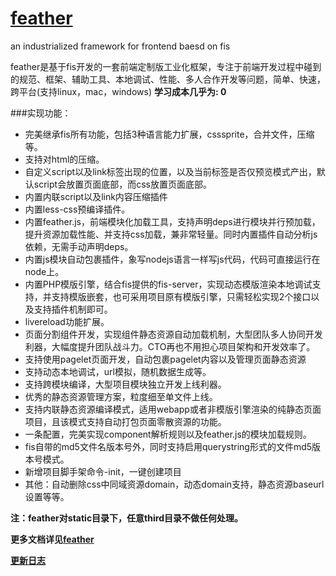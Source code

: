 [feather](http://feather-ui.github.io)
====================

an industrialized framework for frontend baesd on fis

feather是基于fis开发的一套前端定制版工业化框架，专注于前端开发过程中碰到的规范、框架、辅助工具、本地调试、性能、多人合作开发等问题，简单、快速，跨平台(支持linux，mac，windows) **学习成本几乎为: 0**

###实现功能：

* 完美继承fis所有功能，包括3种语言能力扩展，csssprite，合并文件，压缩等。
* 支持对html的压缩。
* 自定义script以及link标签出现的位置，以及当前标签是否仅预览模式产出，默认script会放置页面底部，而css放置页面底部。
* 内置内联script以及link内容压缩插件
* 内置less-css预编译插件。
* 内置feather.js，前端模块化加载工具，支持声明deps进行模块并行预加载，提升资源加载性能、并支持css加载，兼非常轻量。同时内置插件自动分析js依赖，无需手动声明deps。
* 内置js模块自动包裹插件，象写nodejs语言一样写js代码，代码可直接运行在node上。
* 内置PHP模版引擎，结合fis提供的fis-server，实现动态模版渲染本地调试支持，并支持模版嵌套，也可采用项目原有模版引擎，只需轻松实现2个接口以及支持插件机制即可。
* livereload功能扩展。
* 页面分割组件开发，实现组件静态资源自动加载机制，大型团队多人协同开发利器，大幅度提升团队战斗力。CTO再也不用担心项目架构和开发效率了。
* 支持使用pagelet页面开发，自动包裹pagelet内容以及管理页面静态资源
* 支持动态本地调试，url模拟，随机数据生成等。
* 支持跨模块编译，大型项目模块独立开发上线利器。
* 优秀的静态资源管理方案，粒度细至单文件上线。
* 支持内联静态资源编译模式，适用webapp或者非模版引擎渲染的纯静态页面项目，且该模式支持自动打包页面零散资源的功能。
* 一条配置，完美实现component解析规则以及feather.js的模块加载规则。
* fis自带的md5文件名版本号外，同时支持启用querystring形式的文件md5版本号模式。
* 新增项目脚手架命令-init，一键创建项目
* 其他：自动删除css中同域资源domain，动态domain支持，静态资源baseurl设置等等。

**注：feather对static目录下，任意third目录不做任何处理。**

**更多文档详见[feather](http://feather-ui.github.io)**

**[更新日志](./CHANGELOG.MD)**
